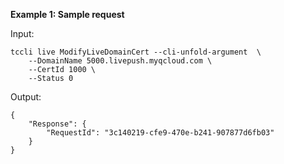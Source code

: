 **Example 1: Sample request**



Input: 

```
tccli live ModifyLiveDomainCert --cli-unfold-argument  \
    --DomainName 5000.livepush.myqcloud.com \
    --CertId 1000 \
    --Status 0
```

Output: 
```
{
    "Response": {
        "RequestId": "3c140219-cfe9-470e-b241-907877d6fb03"
    }
}
```

